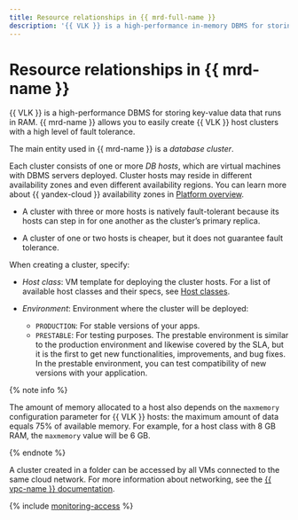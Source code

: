 ```yaml
---
title: Resource relationships in {{ mrd-full-name }}
description: '{{ VLK }} is a high-performance in-memory DBMS for storing key-value data. {{ mrd-name }} allows you to easily create {{ VLK }} host clusters with a high level of fault tolerance. The main entity used in {{ mrd-name }} is a database cluster.'
---
```


# Resource relationships in {{ mrd-name }}


{{ VLK }} is a high-performance DBMS for storing key-value data that runs in RAM. {{ mrd-name }} allows you to easily create {{ VLK }} host clusters with a high level of fault tolerance.

The main entity used in {{ mrd-name }} is a _database cluster_.

Each cluster consists of one or more _DB hosts_, which are virtual machines with DBMS servers deployed. Cluster hosts may reside in different availability zones and even different availability regions. You can learn more about {{ yandex-cloud }} availability zones in [Platform overview](../../overview/concepts/geo-scope.md).

* A cluster with three or more hosts is natively fault-tolerant because its hosts can step in for one another as the cluster’s primary replica.

* A cluster of one or two hosts is cheaper, but it does not guarantee fault tolerance.

When creating a cluster, specify:
* _Host class_: VM template for deploying the cluster hosts. For a list of available host classes and their specs, see [Host classes](instance-types.md).

* _Environment_: Environment where the cluster will be deployed:
   * `PRODUCTION`: For stable versions of your apps.
   * `PRESTABLE`: For testing purposes. The prestable environment is similar to the production environment and likewise covered by the SLA, but it is the first to get new functionalities, improvements, and bug fixes. In the prestable environment, you can test compatibility of new versions with your application.

{% note info %}

The amount of memory allocated to a host also depends on the `maxmemory` configuration parameter for {{ VLK }} hosts: the maximum amount of data equals 75% of available memory. For example, for a host class with 8 GB RAM, the `maxmemory` value will be 6 GB.

{% endnote %}


A cluster created in a folder can be accessed by all VMs connected to the same cloud network. For more information about networking, see the [{{ vpc-name }} documentation](../../vpc/).


{% include [monitoring-access](../../_includes/mdb/monitoring-access.md) %}
